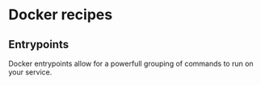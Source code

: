 # Docker recipes

## Entrypoints

Docker entrypoints allow for a powerfull grouping of commands to run on your service.
